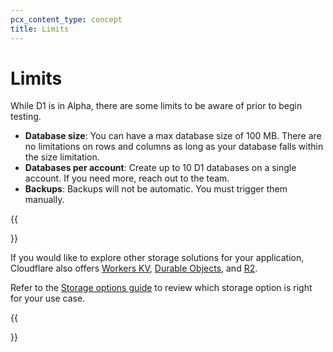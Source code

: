 ```yaml
---
pcx_content_type: concept
title: Limits
---
```


# Limits

While D1 is in Alpha, there are some limits to be aware of prior to begin testing.

* **Database size**: You can have a max database size of 100 MB. There are no limitations on rows and columns as long as your database falls within the size limitation.
* **Databases per account**: Create up to 10 D1 databases on a single account. If you need more, reach out to the team.
* **Backups**: Backups will not be automatic. You must trigger them manually.

{{<Aside type="note">}}

If you would like to explore other storage solutions for your application, Cloudflare also offers [Workers KV](/workers/runtime-apis/kv/), [Durable Objects](/workers/runtime-apis/durable-objects/), and [R2](/r2/get-started/). 

Refer to the [Storage options guide](/workers/platform/storage-objects/) to review which storage option is right for your use case.

{{</Aside>}}
